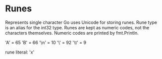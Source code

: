 # Runes
Represents single character
Go uses Unicode for storing runes.
Rune type is an alias for the int32 type.
Runes are kept as numeric codes, not the characters themselves. Numeric codes are printed by fmt.Println.

'A' = 65
'B' = 66
'\n' = 10
'\\' = 92
'\t' = 9

rune literal: 'x'

